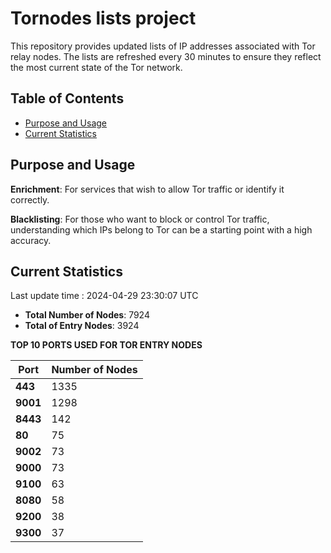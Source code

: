 # Tornodes lists project

This repository provides updated lists of IP addresses associated with Tor relay nodes. The lists are refreshed every 30 minutes to ensure they reflect the most current state of the Tor network.

## Table of Contents

- [Purpose and Usage](#purpose-and-usage)
- [Current Statistics](#current-statistics)


## Purpose and Usage

**Enrichment**: For services that wish to allow Tor traffic or identify it correctly.

**Blacklisting**: For those who want to block or control Tor traffic, understanding which IPs belong to Tor can be a starting point with a high accuracy.

## Current Statistics

Last update time : 2024-04-29 23:30:07 UTC

- **Total Number of Nodes**: 7924
- **Total of Entry Nodes**: 3924

**TOP 10 PORTS USED FOR TOR ENTRY NODES**

| **Port** | **Number of Nodes** |
|------|-----------------|
| **443**   | 1335  |
| **9001**   | 1298  |
| **8443**   | 142  |
| **80**   | 75  |
| **9002**   | 73  |
| **9000**   | 73  |
| **9100**   | 63  |
| **8080**   | 58  |
| **9200**   | 38  |
| **9300**   | 37  |

